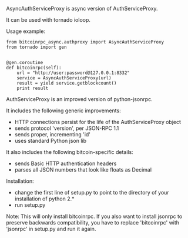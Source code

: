AsyncAuthServiceProxy is async version of AuthServiceProxy.

It can be used with tornado ioloop.

Usage example:

    from bitcoinrpc_async.authproxy import AsyncAuthServiceProxy
    from tornado import gen


    @gen.coroutine
    def bitcoinrpc(self):
        url = "http://user:password@127.0.0.1:8332"
        service = AsyncAuthServiceProxy(url)
        result = yield service.getblockcount()
        print result


AuthServiceProxy is an improved version of python-jsonrpc.

It includes the following generic improvements:

- HTTP connections persist for the life of the AuthServiceProxy object
- sends protocol 'version', per JSON-RPC 1.1
- sends proper, incrementing 'id'
- uses standard Python json lib

It also includes the following bitcoin-specific details:

- sends Basic HTTP authentication headers
- parses all JSON numbers that look like floats as Decimal

Installation:

- change the first line of setup.py to point to the directory of your installation of python 2.*
- run setup.py

Note: This will only install bitcoinrpc. If you also want to install jsonrpc to preserve 
backwards compatibility, you have to replace 'bitcoinrpc' with 'jsonrpc' in setup.py and run it again.
